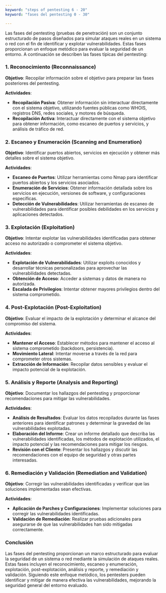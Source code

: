 ```yaml
---
keyword: "steps of pentesting 6 - 20"
keyword: "fases del pentesting 0 - 30"

---
```


Las fases del pentesting (pruebas de penetración) son un conjunto estructurado de pasos diseñados para simular ataques reales en un sistema o red con el fin de identificar y explotar vulnerabilidades. Estas fases proporcionan un enfoque metódico para evaluar la seguridad de un entorno. A continuación se describen las fases típicas del pentesting:

### 1. **Reconocimiento (Reconnaissance)**

**Objetivo**: Recopilar información sobre el objetivo para preparar las fases posteriores del pentesting.

**Actividades**:
- **Recopilación Pasiva**: Obtener información sin interactuar directamente con el sistema objetivo, utilizando fuentes públicas como WHOIS, registros DNS, redes sociales, y motores de búsqueda.
- **Recopilación Activa**: Interactuar directamente con el sistema objetivo para obtener información, como escaneo de puertos y servicios, y análisis de tráfico de red.

### 2. **Escaneo y Enumeración (Scanning and Enumeration)**

**Objetivo**: Identificar puertos abiertos, servicios en ejecución y obtener más detalles sobre el sistema objetivo.

**Actividades**:
- **Escaneo de Puertos**: Utilizar herramientas como Nmap para identificar puertos abiertos y los servicios asociados.
- **Enumeración de Servicios**: Obtener información detallada sobre los servicios en ejecución, versiones de software, y configuraciones específicas.
- **Detección de Vulnerabilidades**: Utilizar herramientas de escaneo de vulnerabilidades para identificar posibles debilidades en los servicios y aplicaciones detectados.

### 3. **Explotación (Exploitation)**

**Objetivo**: Intentar explotar las vulnerabilidades identificadas para obtener acceso no autorizado o comprometer el sistema objetivo.

**Actividades**:
- **Explotación de Vulnerabilidades**: Utilizar exploits conocidos y desarrollar técnicas personalizadas para aprovechar las vulnerabilidades detectadas.
- **Obtención de Acceso**: Acceder a sistemas y datos de manera no autorizada.
- **Escalada de Privilegios**: Intentar obtener mayores privilegios dentro del sistema comprometido.

### 4. **Post-Explotación (Post-Exploitation)**

**Objetivo**: Evaluar el impacto de la explotación y determinar el alcance del compromiso del sistema.

**Actividades**:
- **Mantener el Acceso**: Establecer métodos para mantener el acceso al sistema comprometido (backdoors, persistencia).
- **Movimiento Lateral**: Intentar moverse a través de la red para comprometer otros sistemas.
- **Extracción de Información**: Recopilar datos sensibles y evaluar el impacto potencial de la explotación.

### 5. **Análisis y Reporte (Analysis and Reporting)**

**Objetivo**: Documentar los hallazgos del pentesting y proporcionar recomendaciones para mitigar las vulnerabilidades.

**Actividades**:
- **Análisis de Resultados**: Evaluar los datos recopilados durante las fases anteriores para identificar patrones y determinar la gravedad de las vulnerabilidades explotadas.
- **Elaboración del Informe**: Crear un informe detallado que describa las vulnerabilidades identificadas, los métodos de explotación utilizados, el impacto potencial y las recomendaciones para mitigar los riesgos.
- **Revisión con el Cliente**: Presentar los hallazgos y discutir las recomendaciones con el equipo de seguridad y otras partes interesadas.

### 6. **Remediación y Validación (Remediation and Validation)**

**Objetivo**: Corregir las vulnerabilidades identificadas y verificar que las soluciones implementadas sean efectivas.

**Actividades**:
- **Aplicación de Parches y Configuraciones**: Implementar soluciones para corregir las vulnerabilidades identificadas.
- **Validación de Remediación**: Realizar pruebas adicionales para asegurarse de que las vulnerabilidades han sido mitigadas correctamente.

### Conclusión

Las fases del pentesting proporcionan un marco estructurado para evaluar la seguridad de un sistema o red mediante la simulación de ataques reales. Estas fases incluyen el reconocimiento, escaneo y enumeración, explotación, post-explotación, análisis y reporte, y remediación y validación. Siguiendo este enfoque metódico, los pentesters pueden identificar y mitigar de manera efectiva las vulnerabilidades, mejorando la seguridad general del entorno evaluado.

